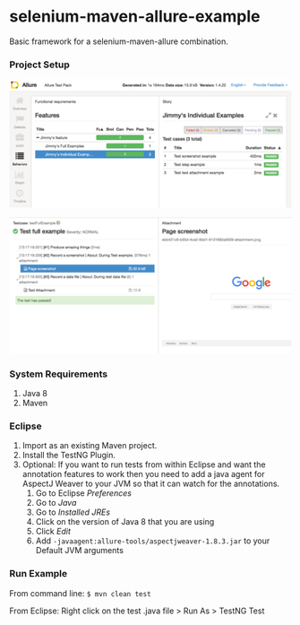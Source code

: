 # selenium-maven-allure-example
Basic framework for a selenium-maven-allure combination.

### Project Setup

![Allure Report Overview](allure-tools/allure_report_overview.png?raw=true "Allure Report Overview")

![Allure Report Detail](allure-tools/allure_report_details.png?raw=true "Allure Report Detail")

### System Requirements
1. Java 8
2. Maven

### Eclipse
1. Import as an existing Maven project.
2. Install the TestNG Plugin.
3. Optional: If you want to run tests from within Eclipse and want the annotation features to work then you need to add a java agent for AspectJ Weaver to your JVM so that it can watch for the annotations.
	1. Go to Eclipse *Preferences*
	2. Go to *Java*
	3. Go to *Installed JREs*
	4. Click on the version of Java 8 that you are using
	5. Click *Edit*
	6. Add `-javaagent:allure-tools/aspectjweaver-1.8.3.jar` to your Default JVM arguments

### Run Example
From command line: `$ mvn clean test`

From Eclipse: Right click on the test .java file > Run As > TestNG Test

